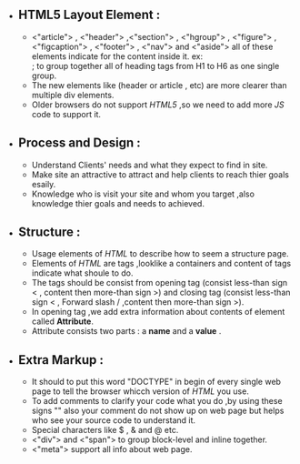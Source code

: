 *  ## HTML5 Layout Element :
   - <"article"> , <"header"> ,<"section"> , <"hgroup"> , <"figure"> , <"figcaption"> , <"footer"> , <"nav">
    and <"aside"> all of these elements indicate for the content inside it.
    ex: <hgroup> ; to group together all of heading tags from H1 to H6 as one single group.
   - The new elements like (header or article , etc) are more clearer than multiple div elements.
   - Older browsers do not support _HTML5_ ,so we need to add more _JS_ code to support it.

* ## Process and Design :
  - Understand Clients' needs and what they expect to find in site.
  - Make site an attractive to attract and help clients to reach thier goals esaily.
  - Knowledge who is visit your site and whom you target ,also knowledge thier goals 
    and needs to achieved. 

* ## Structure :
  - Usage elements of _HTML_ to describe   how to seem a structure page.
  - Elements of _HTML_ are tags ,looklike a containers and content of tags indicate what shoule to do.
  - The tags should be consist from opening tag (consist less-than sign < , content then more-than sign >) 
    and closing tag (consist less-than sign < , Forward slash / ,content then more-than sign >).
  - In opening tag ,we add extra information about contents of element called **Attribute**.
  - Attribute consists two parts : a __name__ and a __value__ .
  
 * ## Extra Markup :
    - It should to put this word "DOCTYPE" in begin of every single web page to tell the browser
      whicch version of _HTML_ you use.
    - To add comments to clarify your code what you do ,by using these signs "<!-- Your comment here-->" also 
      your comment do not show up on web page but helps who see your source code to understand it.
    - Special characters like $ , & and @ etc.
    - <"div"> and <"span"> to group block-level and inline together.
    - <"meta"> support all info about web page.
